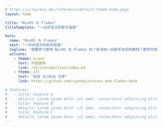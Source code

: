 ```yaml
---
# https://vitepress.dev/reference/default-theme-home-page
layout: home

title: "NixOS 与 Flakes"
titleTemplate: "一份非官方的新手指南"

hero:
  name: "NixOS 与 Flakes"
  text: "一份非官方的新手指南"
  tagline: "想要学习使用 NixOS 与 Flakes 吗？在寻找一份新手友好的教程？那你可来对地方了！"
  actions:
    - theme: brand
      text: 开始使用
      link: /zh/introduction/index.md
    - theme: alt
      text: "前往 GitHub 仓库"
      link: https://github.com/ryan4yin/nixos-and-flakes-book

# features:
#   - title: Feature A
#     details: Lorem ipsum dolor sit amet, consectetur adipiscing elit
#   - title: Feature B
#     details: Lorem ipsum dolor sit amet, consectetur adipiscing elit
#   - title: Feature C
#     details: Lorem ipsum dolor sit amet, consectetur adipiscing elit
---
```

